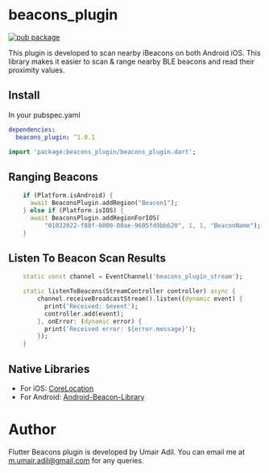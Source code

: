 # beacons_plugin

[![pub package](https://img.shields.io/pub/v/beacons_plugin)](https://pub.dev/packages/beacons_plugin)


This plugin is developed to scan nearby iBeacons on both Android iOS. This library makes it easier to scan & range nearby BLE beacons and read their proximity values.

## Install
In your pubspec.yaml

```yaml
dependencies:
  beacons_plugin: ^1.0.1
```

```dart
import 'package:beacons_plugin/beacons_plugin.dart';
```

## Ranging Beacons

```dart
    if (Platform.isAndroid) {
      await BeaconsPlugin.addRegion("Beacon1");
    } else if (Platform.isIOS) {
      await BeaconsPlugin.addRegionForIOS(
          "01022022-f88f-0000-00ae-9605fd9bb620", 1, 1, "BeaconName");
    }
```

## Listen To Beacon Scan Results

```dart
    static const channel = EventChannel('beacons_plugin_stream');

    static listenToBeacons(StreamController controller) async {
        channel.receiveBroadcastStream().listen((dynamic event) {
          print('Received: $event');
          controller.add(event);
        }, onError: (dynamic error) {
          print('Received error: ${error.message}');
        });
    }
```

## Native Libraries

* For iOS: [CoreLocation](https://developer.apple.com/documentation/corelocation/)
* For Android: [Android-Beacon-Library](https://github.com/AltBeacon/android-beacon-library) 

# Author

Flutter Beacons plugin is developed by Umair Adil. You can email me at <m.umair.adil@gmail.com> for any queries.